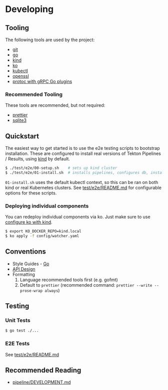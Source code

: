# Developing

## Tooling

The following tools are used by the project:

- [git](https://git-scm.com/doc)
- [go](https://golang.org/doc/install)
- [kind](https://kind.sigs.k8s.io)
- [ko](https://github.com/google/ko)
- [kubectl](https://github.com/google/ko)
- [openssl](https://www.openssl.org/)
- [protoc with gRPC Go plugins](https://grpc.io/docs/languages/go/quickstart/)

### Recommended Tooling

These tools are recommended, but not required:

- [prettier](https://prettier.io/)
- [sqlite3](https://www.sqlite.org/index.html)

## Quickstart

The easiest way to get started is to use the e2e testing scripts to bootstrap installation. These are configured to install real versions of Tekton Pipelines / Results, using [kind](https://kind.sigs.k8s.io) by default.

```sh
$ ./test/e2e/00-setup.sh    # sets up kind cluster
$ ./test/e2e/01-install.sh  # installs pipelines, configures db, installs results api/watcher.
```

`01-install.sh` uses the default kubectl context, so this can be ran on both kind or real Kubernetes clusters. See [test/e2e/README.md](test/e2e/README.md) for configurable options for these scripts.

### Deploying individual components

You can redeploy individual components via ko. Just make sure to use [configure ko with kind](https://github.com/google/ko/blob/master/README.md#with-kind).

```sh
$ export KO_DOCKER_REPO=kind.local
$ ko apply -f config/watcher.yaml
```

<!--- TODO: grpc_cli command instructions --->

## Conventions

- Style Guides - [Go](https://github.com/golang/go/wiki/CodeReviewComments)
- [API Design](https://aip.dev)
- Formatting
    1. Language recommended tools first (e.g. gofmt)
    2. Default to `prettier` (recommended command: `prettier --write --prose-wrap always`)

## Testing

### Unit Tests

```sh
$ go test ./...
```

### E2E Tests

See [test/e2e/README.md](test/e2e/README.md)

## Recommended Reading

- [pipeline/DEVELOPMENT.md](https://github.com/tektoncd/pipeline/blob/master/DEVELOPMENT.md)